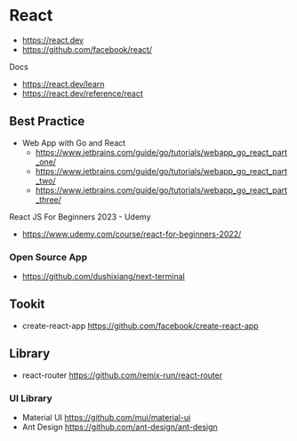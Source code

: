 # React
- https://react.dev
- https://github.com/facebook/react/

Docs
- https://react.dev/learn
- https://react.dev/reference/react


## Best Practice
- Web App with Go and React
  - https://www.jetbrains.com/guide/go/tutorials/webapp_go_react_part_one/
  - https://www.jetbrains.com/guide/go/tutorials/webapp_go_react_part_two/
  - https://www.jetbrains.com/guide/go/tutorials/webapp_go_react_part_three/

React JS For Beginners 2023 - Udemy
- https://www.udemy.com/course/react-for-beginners-2022/

### Open Source App
- https://github.com/dushixiang/next-terminal


## Tookit
- create-react-app https://github.com/facebook/create-react-app


## Library
- react-router https://github.com/remix-run/react-router

### UI Library
- Material UI https://github.com/mui/material-ui
- Ant Design https://github.com/ant-design/ant-design

